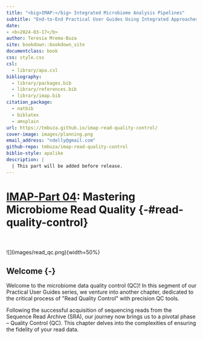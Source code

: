 ```yaml
--- 
title: "<big>IMAP:</big> Integrated Microbiome Analysis Pipelines"
subtitle: "End-to-End Practical User Guides Using Integrated Approaches"
date:
- <b>2024-03-17</b>
author: Teresia Mrema-Buza
site: bookdown::bookdown_site
documentclass: book
css: style.css
csl: 
  - library/apa.csl
bibliography:
  - library/packages.bib
  - library/references.bib
  - library/imap.bib
citation_package:
  - natbib
  - biblatex
  - amsplain
url: https://tmbuza.github.io/imap-read-quality-control/
cover-image: images/planning.png
email_address: "ndelly@gmail.com"
github-repo: tmbuza/imap-read-quality-control
biblio-style: apalike
description: |
  | This part will be added before release.
---
```





<!-- # Google fonts -->
<link rel="preconnect" href="https://fonts.googleapis.com">
<link rel="preconnect" href="https://fonts.gstatic.com" crossorigin>
<link href="https://fonts.googleapis.com/css2?family=Anton" rel="stylesheet">
<link href="https://fonts.googleapis.com/css2?family=Roboto:wght@100;300;400;500;700,900&display=swap" rel="stylesheet">
<link href="https://fonts.googleapis.com/css2?family=Oswald:wght@300;400;700&display=swap" rel="stylesheet">
<link href="https://fonts.googleapis.com/css2?family=Merriweather:wght@300;400;700&display=swap" rel="stylesheet">
<link href="https://fonts.googleapis.com/css2?family=Montserrat:wght@100;200;300;400;700&display=swap" rel="stylesheet">

<!-- # CSS -->
<link rel="stylesheet" href="https://cdnjs.cloudflare.com/ajax/libs/font-awesome/5.15.3/css/all.min.css">
<link rel="stylesheet" href="https://cdnjs.cloudflare.com/ajax/libs/animate.css/4.1.1/animate.min.css">


# <u>IMAP-Part 04</u>: Mastering Microbiome Read Quality {-#read-quality-control}

<br>
<br>
![](images/read_qc.png){width=50%}

## Welcome {-}
Welcome to the microbiome data quality control (QC)! In this segment of our Practical User Guides series, we venture into another chapter, dedicated to the critical process of "Read Quality Control" with precision QC tools.

Following the successful acquisition of sequencing reads from the Sequence Read Archive (SRA), our journey now brings us to a pivotal phase – Quality Control (QC). This chapter delves into the complexities of ensuring the fidelity of your read data.

